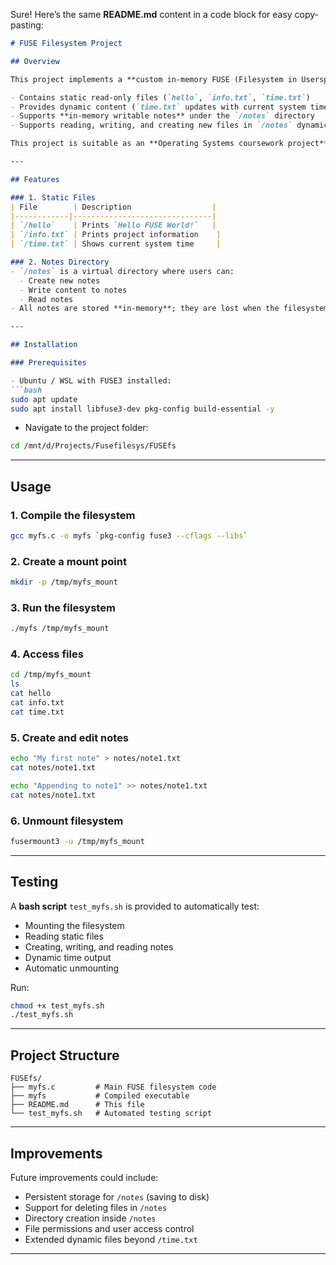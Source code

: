 Sure! Here’s the same **README.md** content in a code block for easy copy-pasting:

````markdown
# FUSE Filesystem Project

## Overview

This project implements a **custom in-memory FUSE (Filesystem in Userspace)** filesystem using **FUSE3** in C. It demonstrates how to create a virtual filesystem that:

- Contains static read-only files (`hello`, `info.txt`, `time.txt`)
- Provides dynamic content (`time.txt` updates with current system time)
- Supports **in-memory writable notes** under the `/notes` directory
- Supports reading, writing, and creating new files in `/notes` dynamically

This project is suitable as an **Operating Systems coursework project** to explore FUSE concepts.

---

## Features

### 1. Static Files
| File        | Description                  |
|------------|-------------------------------|
| `/hello`    | Prints `Hello FUSE World!`   |
| `/info.txt` | Prints project information    |
| `/time.txt` | Shows current system time     |

### 2. Notes Directory
- `/notes` is a virtual directory where users can:
  - Create new notes
  - Write content to notes
  - Read notes
- All notes are stored **in-memory**; they are lost when the filesystem is unmounted.

---

## Installation

### Prerequisites

- Ubuntu / WSL with FUSE3 installed:
```bash
sudo apt update
sudo apt install libfuse3-dev pkg-config build-essential -y
````

* Navigate to the project folder:

```bash
cd /mnt/d/Projects/Fusefilesys/FUSEfs
```

---

## Usage

### 1. Compile the filesystem

```bash
gcc myfs.c -o myfs `pkg-config fuse3 --cflags --libs`
```

### 2. Create a mount point

```bash
mkdir -p /tmp/myfs_mount
```

### 3. Run the filesystem

```bash
./myfs /tmp/myfs_mount
```

### 4. Access files

```bash
cd /tmp/myfs_mount
ls
cat hello
cat info.txt
cat time.txt
```

### 5. Create and edit notes

```bash
echo "My first note" > notes/note1.txt
cat notes/note1.txt

echo "Appending to note1" >> notes/note1.txt
cat notes/note1.txt
```

### 6. Unmount filesystem

```bash
fusermount3 -u /tmp/myfs_mount
```

---

## Testing

A **bash script** `test_myfs.sh` is provided to automatically test:

* Mounting the filesystem
* Reading static files
* Creating, writing, and reading notes
* Dynamic time output
* Automatic unmounting

Run:

```bash
chmod +x test_myfs.sh
./test_myfs.sh
```

---

## Project Structure

```
FUSEfs/
├── myfs.c         # Main FUSE filesystem code
├── myfs           # Compiled executable
├── README.md      # This file
└── test_myfs.sh   # Automated testing script
```

---

## Improvements

Future improvements could include:

* Persistent storage for `/notes` (saving to disk)
* Support for deleting files in `/notes`
* Directory creation inside `/notes`
* File permissions and user access control
* Extended dynamic files beyond `/time.txt`

---
